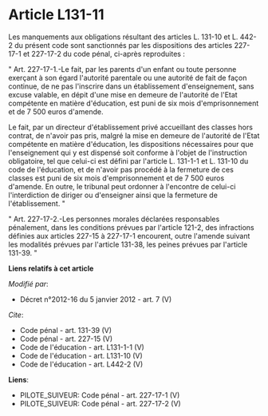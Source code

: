 # Article L131-11

Les manquements aux obligations résultant des articles L. 131-10 et L. 442-2 du présent code sont sanctionnés par les
dispositions des articles 227-17-1 et 227-17-2 du code pénal, ci-après reproduites : 

" Art. 227-17-1.-Le fait, par les parents d'un enfant ou toute personne exerçant à son égard l'autorité parentale ou une
autorité de fait de façon continue, de ne pas l'inscrire dans un établissement d'enseignement, sans excuse valable, en dépit
d'une mise en demeure de l'autorité de l'Etat compétente en matière d'éducation, est puni de six mois d'emprisonnement et de
7 500 euros d'amende. 

Le fait, par un directeur d'établissement privé accueillant des classes hors contrat, de n'avoir pas pris, malgré la mise en
demeure de l'autorité de l'Etat compétente en matière d'éducation, les dispositions nécessaires pour que l'enseignement qui y
est dispensé soit conforme à l'objet de l'instruction obligatoire, tel que celui-ci est défini par l'article L. 131-1-1 et L.
131-10 du code de l'éducation, et de n'avoir pas procédé à la fermeture de ces classes est puni de six mois d'emprisonnement
et de 7 500 euros d'amende. En outre, le tribunal peut ordonner à l'encontre de celui-ci l'interdiction de diriger ou
d'enseigner ainsi que la fermeture de l'établissement. " 

" Art. 227-17-2.-Les personnes morales déclarées responsables pénalement, dans les conditions prévues par l'article 121-2,
des infractions définies aux articles 227-15 à 227-17-1 encourent, outre l'amende suivant les modalités prévues par l'article
131-38, les peines prévues par l'article 131-39. "

**Liens relatifs à cet article**

_Modifié par_:

  - Décret n°2012-16 du 5 janvier 2012 - art. 7 (V)

_Cite_:

  - Code pénal - art. 131-39 (V)
  - Code pénal - art. 227-15 (V)
  - Code de l'éducation - art. L131-1-1 (V)
  - Code de l'éducation - art. L131-10 (V)
  - Code de l'éducation - art. L442-2 (V)

**Liens**:

  - PILOTE_SUIVEUR: Code pénal - art. 227-17-1 (V)
  - PILOTE_SUIVEUR: Code pénal - art. 227-17-2 (V)
